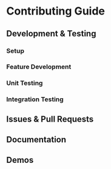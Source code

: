 # Contributing Guide

## Development & Testing

### Setup

### Feature Development

### Unit Testing

### Integration Testing

## Issues & Pull Requests

## Documentation

## Demos

